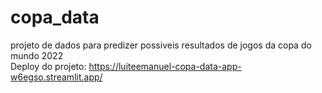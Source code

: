 # copa_data
projeto de dados para predizer possiveis resultados de jogos da copa do mundo 2022 <br>
Deploy do projeto: https://luiteemanuel-copa-data-app-w6egso.streamlit.app/
